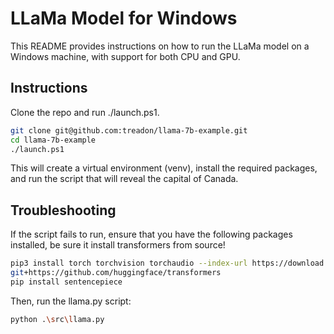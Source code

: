 # LLaMa Model for Windows #

This README provides instructions on how to run the LLaMa model on a Windows machine, with support for both CPU and GPU.

## Instructions ##
Clone the repo and run ./launch.ps1.

```bash
git clone git@github.com:treadon/llama-7b-example.git
cd llama-7b-example
./launch.ps1
```

This will create a virtual environment (venv), install the required packages, and run the script that will reveal the capital of Canada.

## Troubleshooting ##

If the script fails to run, ensure that you have the following packages installed, be sure it install transformers from source!

```bash
pip3 install torch torchvision torchaudio --index-url https://download.pytorch.org/whl/cu118
git+https://github.com/huggingface/transformers
pip install sentencepiece
```

Then, run the llama.py script:

```bash
python .\src\llama.py
```
